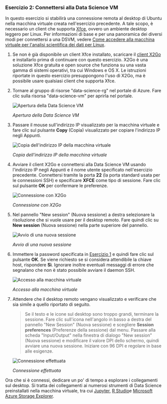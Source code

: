 ### <a name="exercise-2-connect-to-the-data-science-vm"></a>Esercizio 2: Connettersi alla Data Science VM

In questo esercizio si stabilirà una connessione remota al desktop di Ubuntu nella macchina virtuale creata nell'esercizio precedente. A tale scopo, è necessario un client che supporta [Xfce](https://xfce.org/), ovvero un ambiente desktop leggero per Linux. Per informazioni di base e per una panoramica dei diversi modi per connettersi a una DSVM, vedere [Come accedere alla macchina virtuale per l'analisi scientifica dei dati per Linux](https://docs.microsoft.com/en-us/azure/machine-learning/data-science-virtual-machine/dsvm-ubuntu-intro#how-to-access-the-data-science-virtual-machine-for-linux).

1. Se non è già disponibile un client Xfce installato, scaricare il [client X2Go](https://wiki.x2go.org/doku.php/download:start) e installarlo prima di continuare con questo esercizio. X2Go è una soluzione Xfce gratuita e open source che funziona su una vasta gamma di sistemi operativi, tra cui Windows e OS X. Le istruzioni riportate in questo esercizio presuppongono l'uso di X2Go, ma è possibile usare qualsiasi client che supporta Xfce.

1. Tornare al gruppo di risorse "data-science-rg" nel portale di Azure. Fare clic sulla risorsa "data-science-vm" per aprirla nel portale.

    ![Apertura della Data Science VM](../images/open-data-science-vm.png)

    _Apertura della Data Science VM_

1. Passare il mouse sull'indirizzo IP visualizzato per la macchina virtuale e fare clic sul pulsante **Copy** (Copia) visualizzato per copiare l'indirizzo IP negli Appunti.

    ![Copia dell'indirizzo IP della macchina virtuale](../images/copy-ip-address.png)

    _Copia dell'indirizzo IP della macchina virtuale_

1. Avviare il client X2Go e connettersi alla Data Science VM usando l'indirizzo IP negli Appunti e il nome utente specificato nell'esercizio precedente. Connettersi tramite la porta **22** (la porta standard usata per le connessioni SSH) e specificare **XFCE** come tipo di sessione. Fare clic sul pulsante **OK** per confermare le preferenze.

    ![Connessione con X2Go](../images/new-session-1.png)

    _Connessione con X2Go_

1. Nel pannello "New session" (Nuova sessione) a destra selezionare la risoluzione che si vuole usare per il desktop remoto. Fare quindi clic su **New session** (Nuova sessione) nella parte superiore del pannello.

    ![Avvio di una nuova sessione](../images/new-session-2.png)

    _Avvio di una nuova sessione_

1. Immettere la password specificata in [Esercizio 1](#Exercise1) e quindi fare clic sul pulsante **OK**. Se viene richiesto se si considera attendibile la chiave host, rispondere **Sì**. Ignorare inoltre eventuali messaggi di errore che segnalano che non è stato possibile avviare il daemon SSH.

    ![Accesso alla macchina virtuale](../images/new-session-3.png)

    _Accesso alla macchina virtuale_

1. Attendere che il desktop remoto vengano visualizzato e verificare che sia simile a quello riportato di seguito.

    > Se il testo e le icone sul desktop sono troppo grandi, terminare la sessione. Fare clic sull'icona nell'angolo in basso a destra del pannello "New Session" (Nuova sessione) e scegliere **Session preferences** (Preferenze della sessione) dal menu. Passare alla scheda "Input/Output" nella finestra di dialogo "New session" (Nuova sessione) e modificare il valore DPI dello schermo, quindi avviare una nuova sessione. Iniziare con 96 DPI e regolare in base alle esigenze.

    ![Connessione effettuata](../images/ubuntu-desktop.png)

    _Connessione effettuata_

Ora che si è connessi, dedicare un po' di tempo a esplorare i collegamenti sul desktop. Si tratta dei collegamenti ai numerosi strumenti di Data Science preinstallati nella macchina virtuale, tra cui [Jupyter](http://jupyter.org/), [R Studio](https://www.rstudio.com/)e [Microsoft Azure Storage Explorer](https://azure.microsoft.com/en-us/features/storage-explorer/).